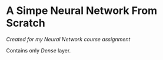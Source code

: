 # A Simpe Neural Network From Scratch
*Created for my Neural Network course assignment*

Contains only *Dense* layer.
